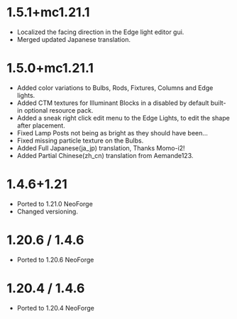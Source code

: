 # 1.5.1+mc1.21.1
* Localized the facing direction in the Edge light editor gui.
* Merged updated Japanese translation.

# 1.5.0+mc1.21.1
* Added color variations to Bulbs, Rods, Fixtures, Columns and Edge lights.
* Added CTM textures for Illuminant Blocks in a disabled by default built-in optional resource pack.
* Added a sneak right click edit menu to the Edge Lights, to edit the shape after placement.
* Fixed Lamp Posts not being as bright as they should have been...
* Fixed missing particle texture on the Bulbs.
* Added Full Japanese(ja_jp) translation, Thanks Momo-i2!
* Added Partial Chinese(zh_cn) translation from Aemande123.

# 1.4.6+1.21
* Ported to 1.21.0 NeoForge
* Changed versioning.

# 1.20.6 / 1.4.6
* Ported to 1.20.6 NeoForge

# 1.20.4 / 1.4.6
* Ported to 1.20.4 NeoForge